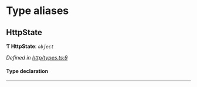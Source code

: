 

# Type aliases

<a id="httpstate"></a>

##  HttpState

**Ƭ HttpState**: *`object`*

*Defined in [http/types.ts:9](https://github.com/polkadot-js/api/blob/dc62214/packages/rpc-provider/src/http/types.ts#L9)*

#### Type declaration

___

